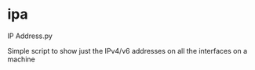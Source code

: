 # ipa

IP Address.py

Simple script to show just the IPv4/v6 addresses on all the interfaces on a machine
